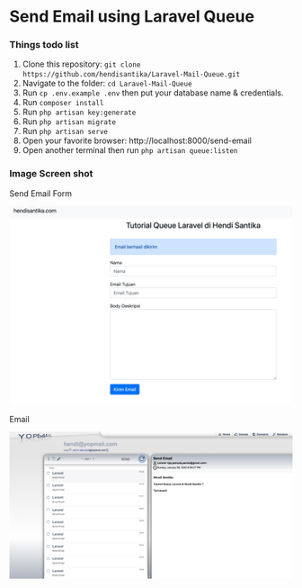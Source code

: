 # Send Email using Laravel Queue

### Things todo list

1. Clone this repository: `git clone https://github.com/hendisantika/Laravel-Mail-Queue.git`
2. Navigate to the folder: `cd Laravel-Mail-Queue`
3. Run `cp .env.example .env` then put your database name & credentials.
4. Run `composer install`
5. Run `php artisan key:generate`
6. Run `php artisan migrate`
7. Run `php artisan serve`
8. Open your favorite browser: http://localhost:8000/send-email
9. Open another terminal then run `php artisan queue:listen`

### Image Screen shot

Send Email Form

![Send Email Form](img/kirim.png "Send Email Form")

Email

![Email](img/email.png "Email")

